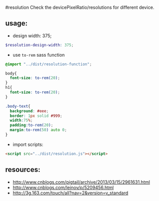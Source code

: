 #resolution
Check the devicePixelRatio/resolutions for different device.


## usage:
+ design width: 375;
```scss
$resolution-design-width: 375;
```
+ use `to-rem` sass function
```scss
@import "../dist/resolution-function";

body{
  font-size: to-rem(20);
}
h1{
  font-size: to-rem(20);
}

.body-text{
  background: #eee;
  border: 1px solid #999;
  width:75%;
  padding:to-rem(20);
  margin:to-rem(50) auto 0;
}
```

+ import scripts:
```html
<script src="../dist/resolution.js"></script>
```


## resources:
+ http://www.cnblogs.com/pigtail/archive/2013/03/15/2961631.html
+ http://www.cnblogs.com/leinov/p/5209456.html
+ http://3g.163.com/touch/all?nav=2&version=v_standard
